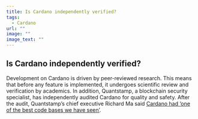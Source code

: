```yaml
---
title: Is Cardano independently verified?
tags:
  - Cardano
url: ""
image: ""
image_text: ""
---
```


## Is Cardano independently verified?

Development on Cardano is driven by peer-reviewed research. This means that before any feature is implemented, it undergoes scientific review and verification by academics. In addition, Quantstamp, a blockchain security specialist, has independently audited Cardano for quality and safety. After the audit, Quantstamp’s chief executive Richard Ma said [Cardano had ‘one of the best code bases we have seen’](https://www.crypto-news-flash.com/quantstamp-cardano-wird-zweitgroesste-defi-plattform-nach-ethereum/).
